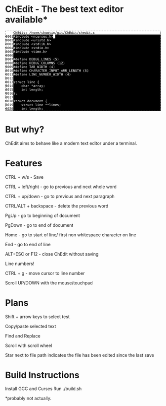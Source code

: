 # ChEdit - The best text editor available*

![Alt text](ChEdit_screenshot.png?raw=true "ChEdit Screenshot")

# But why?
ChEdit aims to behave like a modern text editor under a terminal.

# Features
CTRL + w/s - Save

CTRL + left/right - go to previous and next whole word

CTRL + up/down - go to previous and next paragraph

CTRL/ALT + backspace - delete the previous word

PgUp - go to beginning of document

PgDown - go to end of document

Home - go to start of line/ first non whitespace character on line

End - go to end of line

ALT+ESC or F12 - close ChEdit without saving

Line numbers!

CTRL + g - move cursor to line number

Scroll UP/DOWN with the mouse/touchpad

# Plans
Shift + arrow keys to select test

Copy/paste selected text

Find and Replace

Scroll with scroll wheel

Star next to file path indicates the file has been edited since the last save

# Build Instructions
Install GCC and Curses
Run ./build.sh


*probably not actually.